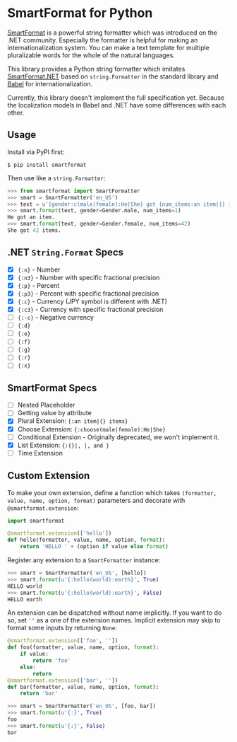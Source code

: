 # SmartFormat for Python

[SmartFormat][] is a powerful string formatter which was introduced on the .NET
community.  Especially the formatter is helpful for making an
internationalization system.  You can make a text template for multiple
pluralizable words for the whole of the natural languages.

This library provides a Python string formatter which imitates
[SmartFormat.NET][] based on `string.Formatter` in the standard library and
[Babel][] for internationalization.

Currently, this library doesn't implement the full specification yet.  Because
the localization models in Babel and .NET have some differences with each
other.

[SmartFormat]: https://github.com/scottrippey/SmartFormat
[SmartFormat.NET]: https://github.com/scottrippey/SmartFormat.NET
[Babel]: http://babel.pocoo.org/

## Usage

Install via PyPI first:

```console
$ pip install smartformat
```

Then use like a `string.Formatter`:

```python
>>> from smartformat import SmartFormatter
>>> smart = SmartFormatter('en_US')
>>> text = u'{gender:c(male|female):He|She} got {num_items:an item|{} items}.'
>>> smart.format(text, gender=Gender.male, num_items=1)
He got an item.
>>> smart.format(text, gender=Gender.female, num_items=42)
She got 42 items.
```

## .NET `String.Format` Specs

- [x] `{:n}` - Number
- [x] `{:n3}` - Number with specific fractional precision
- [x] `{:p}` - Percent
- [x] `{:p3}` - Percent with specific fractional precision
- [x] `{:c}` - Currency (JPY symbol is different with .NET)
- [x] `{:c3}` - Currency with specific fractional precision
- [ ] `{:-c}` - Negative currency
- [ ] `{:d}`
- [ ] `{:e}`
- [ ] `{:f}`
- [ ] `{:g}`
- [ ] `{:r}`
- [ ] `{:x}`

## SmartFormat Specs

- [ ] Nested Placeholder
- [ ] Getting value by attribute
- [x] Plural Extension: `{:an item|{} items}`
- [x] Choose Extension: `{:choose(male|female):He|She}`
- [ ] Conditional Extension - Originally deprecated, we won't implement it.
- [x] List Extension: `{:{}|, |, and }`
- [ ] Time Extension

## Custom Extension

To make your own extension, define a function which takes `(formatter, value,
name, option, format)` parameters and decorate with `@smartformat.extension`:

```python
import smartformat

@smartformat.extension(['hello'])
def hello(formatter, value, name, option, format):
    return 'HELLO ' + (option if value else format)
```

Register any extension to a `SmartFormatter` instance:

```python
>>> smart = SmartFormatter('en_US', [hello])
>>> smart.format(u'{:hello(world):earth}', True)
HELLO world
>>> smart.format(u'{:hello(world):earth}', False)
HELLO earth
```

An extension can be dispatched without name implicitly.  If you want to do so,
set `''` as a one of the extension names.  Implicit extension may skip to
format some inputs by returning `None`:

```python
@smartformat.extension(['foo', ''])
def foo(formatter, value, name, option, format):
    if value:
        return 'foo'
    else:
        return
@smartformat.extension(['bar', ''])
def bar(formatter, value, name, option, format):
    return 'bar'
```

```python
>>> smart = SmartFormatter('en_US', [foo, bar])
>>> smart.format(u'{:}', True)
foo
>>> smart.format(u'{:}', False)
bar
```
